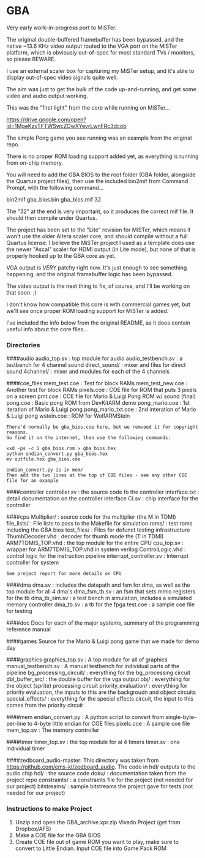 # GBA

Very early work-in-progress port to MiSTer.

The original double-buffered framebuffer has been bypassed, and the native ~13.6 KHz video output routed to the VGA port on the MiSTer platform, which is obviously out-of-spec for most standard TVs / monitors, so please BEWARE.

I use an external scaler box for capturing my MiSTer setup, and it's able to display out-of-spec video signals quite well.

The aim was just to get the bulk of the code up-and-running, and get some video and audio output working.

This was the "first light" from the core while running on MiSTer...

https://drive.google.com/open?id=1MgeKzvTFTWSwcZOwXYevrLwnFRc3dcob

The simple Pong game you see running was an example from the original repo.

There is no proper ROM loading support added yet, as everything is running from on-chip memory.

You will need to add the GBA BIOS to the root folder (GBA folder, alongside the Quartus project files), then use the included bin2mif from Command Prompt, with the following command...

bin2mif gba_bios.bin gba_bios.mif 32

The "32" at the end is very important, so it produces the correct mif file. It should then compile under Quartus.

The project has been set to the "Lite" revision for MiSTer, which means it won't use the older Altera scaler core, and should compile without a full Quartus license. I believe the MiSTer project I used as a template does use the newer "Ascal" scaler for HDMI output (in Lite mode), but none of that is properly hooked up to the GBA core as yet.

VGA output is *VERY* patchy right now. It's just enough to see something happening, and the original framebuffer logic has been bypassed.

The video output is the next thing to fix, of course, and I'll be working on that soon. ;)

I don't know how compatible this core is with commercial games yet, but we'll see once proper ROM loading support for MiSTer is added.

I've included the info below from the original README, as it does contain useful info about the core files...


### Directories
####audio
    audio_top.sv : top module for audio
    audio_testbench.sv : a testbench for 4 channel sound
    direct_sound/ : mixer and files for direct sound
    4channel/ : mixer and modules for each of the 4 channels
    
####coe_files
    mem_test.coe : Test for block RAMs
    mem_test_new.coe : Another test for block RAMs
    pixels.coe : COE file for ROM that puts 3 pixels on a screen
    pmt.coe : COE file for Mario & Luigi Pong ROM w/ sound (final)
    pong.coe : Basic pong ROM from DevKitARM demo
    pong_mario.coe : 1st iteration of Mario & Luigi pong
    pong_mario_txt.coe : 2nd interation of Mario & Luigi pong
    wstein.coe : ROM for WolfARMStein
    
    There'd normally be gba_bios.coe here, but we remvoed it for copyright reasons. 
    Go find it on the internet, then use the following commands:
    
    xxd -ps -c 1 gba_bios.rom > gba_bios.hex
    python endian_convert.py gba_bios.hex
    mv outfile.hex gba_bios.coe
    
    endian_convert.py is in mem/
    Then add the two lines at the top of COE files - see any other COE file for an example
    
####controller
    controller.sv : the source code fo the controller
    interface.txt : detail documentation on the controller interface
    CI.sv : chip interface for the controller
    
####cpu
    Multiplier/ : source code for the multiplier (the M in TDMI)
    file_lists/ : File lists to pass to the Makefile for simulation
    roms/ : test roms including the GBA bios
    test_files/ : Files for defunct testing infrastructure
    ThumbDecoder.vhd : decoder for thumb mode the (T in TDMI)
    ARM7TDMIS_TOP.vhd : the top module for the entire CPU
    cpu_top.sv : wrapper for ARM7TDMIS_TOP.vhd in system verilog
    ControlLogic.vhd : control logic for the instruction pipeline
    interrupt_controller.sv : Interrupt controller for system
    
    See project report for more details on CPU

####dma
    dma.sv : includes the datapath and fsm for dma, as well as the top module for all 4 dma's
    dma_fsm_tb.sv : an fsm that sets mmio registers for the tb
    dma_tb_sim.sv : a test bench in simulation, includes a simulated memory controller
    dma_tb.sv : a tb for the fpga
    test.coe : a sample coe file for testing
    
####doc
    Docs for each of the major systems, summary of the programming reference manual
    
####games
    Source for the Mario & Luigi pong game that we made for demo day
    
####graphics
    graphics_top.sv : A top module for all of graphics
    manual_testbench.sv : A manual testbench for individual parts of the pipeline
    bg_processing_circuit/ : everything for the bg_processing circuit 
    dbl_buffer_src/ : the double buffer for the vga output
    obj/ : everything for the object (sprite) processing circuit
    priority_evaluation/ : everything for priority evaluation, the inputs to this are the backgroudn and 
                            object circuits
    special_effects/ : everything for the special effects circuit, the input to this comes from the priority
                            circuit
                            
####mem
    endian_convert.py : A python script to convert from single-byte-per-line to 4-byte little endian for COE files
    pixels.coe : A sample coe file
    mem_top.sv : The memory controller
    
####timer
    timer_top.sv : the top module for al 4 timers
    timer.sv : one individual timer
    
####zedboard_audio-master:
    This directory was taken from https://github.com/ems-kl/zedboard_audio. The code in hdl/ outputs to 
    the audio chip
    hdl/ : the source code
    doku/ : documentation taken from the project repo
    constraints/ : a constraints file for the project (not needed for our project)
    bitstreams/ : sample bitstreams the project gave for tests (not needed for our project)


### Instructions to make Project
1. Unzip and open the GBA_archive.xpr.zip Vivado Project (get from Dropbox/AFS)
2. Make a COE file for the GBA BIOS
3. Create COE file out of game ROM you want to play, make sure to convert to Little Endian.
    Input COE file into Game Pack ROM 
